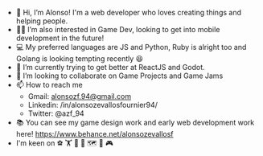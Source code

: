 - 🐳 Hi, I’m Alonso! I'm a web developer who loves creating things and helping people.
- 👨‍💻 I’m also interested in Game Dev, looking to get into mobile development in the future!
- 💻 My preferred languages are JS and Python, Ruby is alright too and Golang is looking tempting recently 😆
- 🌱 I’m currently trying to get better at ReactJS and Godot.
- 🦾 I’m looking to collaborate on Game Projects and Game Jams
- 📫 How to reach me
   - Gmail: alonsozf.94@gmail.com
   - Linkedin: /in/alonsozevallosfournier94/
   - Twitter: @azf_94
- 📚 You can see my game design work and early web development work here! https://www.behance.net/alonsozevallosf
- I'm keen on ⚽ 🏋️‍ 🎵 🍺 🗺️ 🌳 🎮

<!---
alonsozf94/alonsozf94 is a ✨ special ✨ repository because its `README.md` (this file) appears on your GitHub profile.
You can click the Preview link to take a look at your changes.
--->
